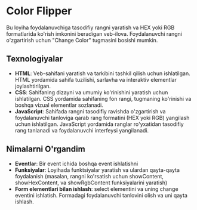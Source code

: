 # Color Flipper

Bu loyiha foydalanuvchiga tasodifiy rangni yaratish va HEX yoki RGB formatlarida ko'rish imkonini beradigan veb-ilova. Foydalanuvchi rangni o'zgartirish uchun "Change Color" tugmasini bosishi mumkin.

## Texnologiyalar

- **HTML**: Veb-sahifani yaratish va tarkibini tashkil qilish uchun ishlatilgan. HTML yordamida sahifa tuzilishi, sarlavha va interaktiv elementlar joylashtirilgan.
- **CSS**: Sahifaning dizayni va umumiy ko'rinishini yaratish uchun ishlatilgan. CSS yordamida sahifaning fon rangi, tugmaning ko'rinishi va boshqa vizual elementlar sozlanadi.
- **JavaScript**: Sahifada rangni tasodifiy ravishda o'zgartirish va foydalanuvchi tanloviga qarab rang formatini (HEX yoki RGB) yangilash uchun ishlatilgan. JavaScript yordamida ranglar ro'yxatidan tasodifiy rang tanlanadi va foydalanuvchi interfeysi yangilanadi.

## Nimalarni O'rgandim
- **Eventlar**: Bir event ichida boshqa event ishlatishni
- **Funksiyalar**: Loyihada funktsiyalar yaratish va ulardan qayta-qayta foydalanish (masalan, rangni ko'rsatish uchun showContent, showHexContent, va showRgbContent funksiyalarini yaratish)
- **Form elementlari bilan ishlash**: select elementini va uning change eventini ishlatish. Formadagi foydalanuvchi tanlovini olish va uni qayta ishlash.
